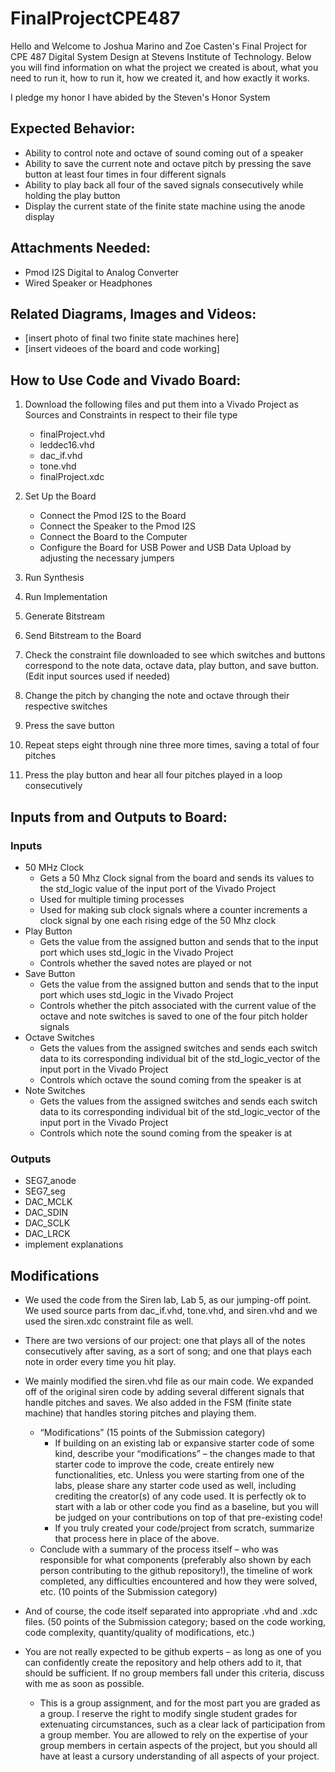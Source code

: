 # FinalProjectCPE487
Hello and Welcome to Joshua Marino and Zoe Casten's Final Project for CPE 487 Digital System Design at Stevens Institute of Technology. 
Below you will find information on what the project we created is about, what you need to run it, how to run it, how we created it, and how exactly it works.

I pledge my honor I have abided by the Steven's Honor System

## Expected Behavior:
* Ability to control note and octave of sound coming out of a speaker
* Ability to save the current note and octave pitch by pressing the save button at least four times in four different signals
* Ability to play back all four of the saved signals consecutively while holding the play button
* Display the current state of the finite state machine using the anode display

  
## Attachments Needed:
* Pmod I2S Digital to Analog Converter
* Wired Speaker or Headphones

## Related Diagrams, Images and Videos:
* [insert photo of final two finite state machines here]
* [insert videoes of the board and code working]

## How to Use Code and Vivado Board:
1. Download the following files and put them into a Vivado Project as Sources and Constraints in respect to their file type
   * finalProject.vhd
   * leddec16.vhd
   * dac_if.vhd
   * tone.vhd
   * finalProject.xdc
  
2. Set Up the Board
   * Connect the Pmod I2S to the Board
   * Connect the Speaker to the Pmod I2S
   * Connect the Board to the Computer
   * Configure the Board for USB Power and USB Data Upload by adjusting the necessary jumpers

3. Run Synthesis
   
5. Run Implementation
   
7. Generate Bitstream
   
9. Send Bitstream to the Board
    
11. Check the constraint file downloaded to see which switches and buttons correspond to the note data, octave data, play button, and save button. (Edit input sources used if needed)
    
13. Change the pitch by changing the note and octave through their respective switches
    
15. Press the save button
    
17. Repeat steps eight through nine three more times, saving a total of four pitches
    
19. Press the play button and hear all four pitches played in a loop consecutively

## Inputs from and Outputs to Board:
### Inputs
* 50 MHz Clock
  * Gets a 50 Mhz Clock signal from the board and sends its values to the std_logic value of the input port of the Vivado Project
  * Used for multiple timing processes
  * Used for making sub clock signals where a counter increments a clock signal by one each rising edge of the 50 Mhz clock
* Play Button
  * Gets the value from the assigned button and sends that to the input port which uses std_logic in the Vivado Project
  * Controls whether the saved notes are played or not
* Save Button
  * Gets the value from the assigned button and sends that to the input port which uses std_logic in the Vivado Project
  * Controls whether the pitch associated with the current value of the octave and note switches is saved to one of the four pitch holder signals 
* Octave Switches
  *  Gets the values from the assigned switches and sends each switch data to its corresponding individual bit of the std_logic_vector of the input port in the Vivado Project
  *  Controls which octave the sound coming from the speaker is at 
* Note Switches
  * Gets the values from the assigned switches and sends each switch data to its corresponding individual bit of the std_logic_vector of the input port in the Vivado Project
  * Controls which note the sound coming from the speaker is at
### Outputs
* SEG7_anode
* SEG7_seg
* DAC_MCLK
* DAC_SDIN
* DAC_SCLK
* DAC_LRCK
* implement explanations

## Modifications

* We used the code from the Siren lab, Lab 5, as our jumping-off point. We used source parts from dac_if.vhd, tone.vhd, and siren.vhd and we used the siren.xdc constraint file as well.
* There are two versions of our project: one that plays all of the notes consecutively after saving, as a sort of song; and one that plays each note in order every time you hit play.
* We mainly modified the siren.vhd file as our main code. We expanded off of the original siren code by adding several different signals that handle pitches and saves. We also added in the FSM (finite state machine) that handles storing pitches and playing them.





	

	* “Modifications” (15 points of the Submission category)
		* If building on an existing lab or expansive starter code of some kind, describe your “modifications” – the changes made to that starter code to improve the code, create entirely new functionalities, etc. Unless you were starting from one of the labs, please share any starter code used as well, including crediting the creator(s) of any code used. It is perfectly ok to start with a lab or other code you find as a baseline, but you will be judged on your contributions on top of that pre-existing code!
		* If you truly created your code/project from scratch, summarize that process here in place of the above.
	* Conclude with a summary of the process itself – who was responsible for what components (preferably also shown by each person contributing to the github repository!), the timeline of work completed, any difficulties encountered and how they were solved, etc. (10 points of the Submission category)
* And of course, the code itself separated into appropriate .vhd and .xdc files. (50 points of the Submission category; based on the code working, code complexity, quantity/quality of modifications, etc.)
* You are not really expected to be github experts – as long as one of you can confidently create the repository and help others add to it, that should be sufficient. If no group members fall under this criteria, discuss with me as soon as possible.
	* This is a group assignment, and for the most part you are graded as a group. I reserve the right to modify single student grades for extenuating circumstances, such as a clear lack of participation from a group member. You are allowed to rely on the expertise of your group members in certain aspects of the project, but you should all have at least a cursory understanding of all aspects of your project.
